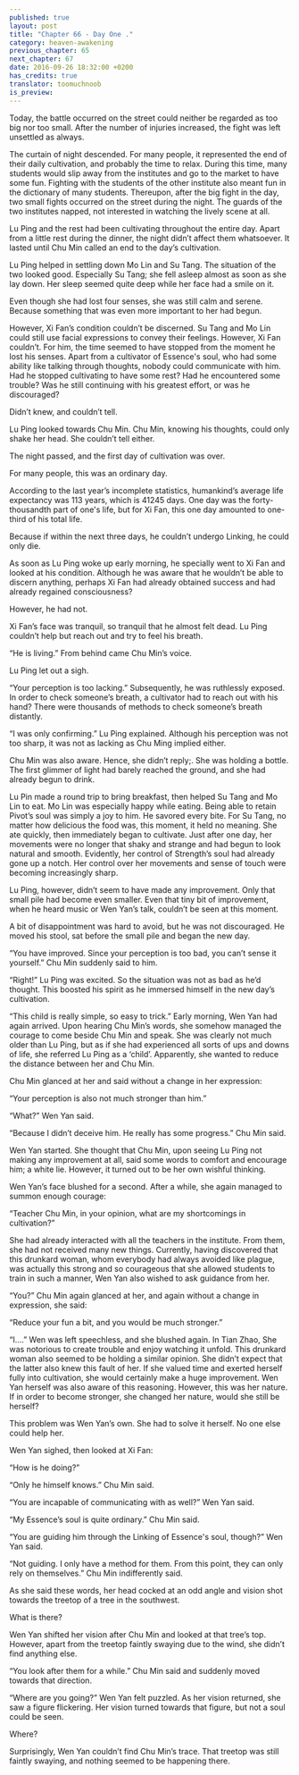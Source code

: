 ```yaml
---
published: true
layout: post
title: "Chapter 66 - Day One ."
category: heaven-awakening
previous_chapter: 65
next_chapter: 67
date: 2016-09-26 18:32:00 +0200
has_credits: true
translator: toomuchnoob
is_preview:
---
```

Today, the battle occurred on the street could neither be regarded as too big nor too small. After the number of injuries increased, the fight was left unsettled as always.

The curtain of night descended. For many people, it represented the end of their daily cultivation, and probably the time to relax. During this time, many students would slip away from the institutes and go to the market to have some fun. Fighting with the students of the other institute also meant fun in the dictionary of many students. Thereupon, after the big fight in the day, two small fights occurred on the street during the night. The guards of the two institutes napped, not interested in watching the lively scene at all.
<!--more-->

Lu Ping and the rest had been cultivating throughout the entire day. Apart from a little rest during the dinner, the night didn’t affect them whatsoever. It lasted until Chu Min called an end to the day’s cultivation.

Lu Ping helped in settling down Mo Lin and Su Tang. The situation of the two looked good. Especially Su Tang; she fell asleep almost as soon as she lay down. Her sleep seemed quite deep while her face had a smile on it.

Even though she had lost four senses, she was still calm and serene. Because something that was even more important to her had begun.

However, Xi Fan’s condition couldn’t be discerned. Su Tang and Mo Lin could still use facial expressions to convey their feelings. However, Xi Fan couldn’t. For him, the time seemed to have stopped from the moment he lost his senses. Apart from a cultivator of Essence's soul, who had some ability like talking through thoughts, nobody could communicate with him. Had he stopped cultivating to have some rest? Had he encountered some trouble? Was he still continuing with his greatest effort, or was he discouraged?

Didn’t knew, and couldn’t tell.

Lu Ping looked towards Chu Min. Chu Min, knowing his thoughts, could only shake her head. She couldn’t tell either.

The night passed, and the first day of cultivation was over.

For many people, this was an ordinary day.

According to the last year’s incomplete statistics, humankind’s average life expectancy was 113 years, which is 41245 days. One day was the forty-thousandth part of one's life, but for Xi Fan, this one day amounted to one-third of his total life.

Because if within the next three days, he couldn’t undergo Linking, he could only die.

As soon as Lu Ping woke up early morning, he specially went to Xi Fan and looked at his condition. Although he was aware that he wouldn’t be able to discern anything, perhaps Xi Fan had already obtained success and had already regained consciousness?

However, he had not.

Xi Fan’s face was tranquil, so tranquil that he almost felt dead. Lu Ping couldn’t help but reach out and try to feel his breath.

“He is living.” From behind came Chu Min’s voice.

Lu Ping let out a sigh.

“Your perception is too lacking.” Subsequently, he was ruthlessly exposed. In order to check someone’s breath, a cultivator had to reach out with his hand? There were thousands of methods to check someone’s breath distantly.

“I was only confirming.” Lu Ping explained. Although his perception was not too sharp, it was not as lacking as Chu Ming implied either.

Chu Min was also aware. Hence, she didn’t reply;. She was holding a bottle. The first glimmer of light had barely reached the ground, and she had already begun to drink.

Lu Pin made a round trip to bring breakfast, then helped Su Tang and Mo Lin to eat. Mo Lin was especially happy while eating. Being able to retain Pivot’s soul was simply a joy to him. He savored every bite. For Su Tang, no matter how delicious the food was, this moment, it held no meaning. She ate quickly, then immediately began to cultivate. Just after one day, her movements were no longer that shaky and strange and had begun to look natural and smooth. Evidently, her control of Strength’s soul had already gone up a notch. Her control over her movements and sense of touch were becoming increasingly sharp.

Lu Ping, however, didn’t seem to have made any improvement. Only that small pile had become even smaller. Even that tiny bit of improvement, when he heard music or Wen Yan’s talk, couldn’t be seen at this moment.

A bit of disappointment was hard to avoid, but he was not discouraged. He moved his stool, sat before the small pile and began the new day.

“You have improved. Since your perception is too bad, you can’t sense it yourself.” Chu Min suddenly said to him.

“Right!” Lu Ping was excited. So the situation was not as bad as he’d thought. This boosted his spirit as he immersed himself in the new day’s cultivation.

“This child is really simple, so easy to trick.” Early morning, Wen Yan had again arrived. Upon hearing Chu Min’s words, she somehow managed the courage to come beside Chu Min and speak. She was clearly not much older than Lu Ping, but as if she had experienced all sorts of ups and downs of life, she referred Lu Ping as a ‘child’. Apparently, she wanted to reduce the distance between her and Chu Min.

Chu Min glanced at her and said without a change in her expression:

“Your perception is also not much stronger than him.”

“What?” Wen Yan said.

“Because I didn’t deceive him. He really has some progress.”   Chu Min said.

Wen Yan started. She thought that Chu Min, upon seeing Lu Ping not making any improvement at all, said some words to comfort and encourage him; a white lie. However, it turned out to be her own wishful thinking.

Wen Yan’s face blushed for a second. After a while, she again managed to summon enough courage:

“Teacher Chu Min, in your opinion, what are my shortcomings in cultivation?”

She had already interacted with all the teachers in the institute. From them, she had not received many new things. Currently, having discovered that this drunkard woman, whom everybody had always avoided like plague, was actually this strong and so courageous that she allowed students to train in such a manner, Wen Yan also wished to ask guidance from her.

“You?” Chu Min again glanced at her, and again without a change in expression, she said:

“Reduce your fun a bit, and you would be much stronger.”

“I….” Wen was left speechless, and she blushed again. In Tian Zhao, She was notorious to create trouble and enjoy watching it unfold. This drunkard woman also seemed to be holding a similar opinion. She didn’t expect that the latter also knew this fault of her. If she valued time and exerted herself fully into cultivation, she would certainly make a huge improvement. Wen Yan herself was also aware of this reasoning. However, this was her nature. If in order to become stronger, she changed her nature, would she still be herself?

This problem was Wen Yan’s own. She had to solve it herself. No one else could help her.

Wen Yan sighed, then looked at Xi Fan:

“How is he doing?”

“Only he himself knows.” Chu Min said.

“You are incapable of communicating with as well?” Wen Yan said.

“My Essence’s soul is quite ordinary.” Chu Min said.

“You are guiding him through the Linking of Essence's soul, though?” Wen Yan said.

“Not guiding. I only have a method for them. From this point, they can only rely on themselves.” Chu Min indifferently said.

As she said these words, her head cocked at an odd angle and vision shot towards the treetop of a tree in the southwest.

What is there?

Wen Yan shifted her vision after Chu Min and looked at that tree’s top. However, apart from the treetop faintly swaying due to the wind, she didn’t find anything else.

“You look after them for a while.” Chu Min said and suddenly moved towards that direction.

“Where are you going?” Wen Yan felt puzzled. As her vision returned, she saw a figure flickering. Her vision turned towards that figure, but not a soul could be seen.

Where?

Surprisingly, Wen Yan couldn’t find Chu Min’s trace. That treetop was still faintly swaying, and nothing seemed to be happening there.
 
